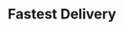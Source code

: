 ---
title: "Fastest Delivery"
title_fr: "French Fastest Delivery"
service_content: "Even the all-powerful Pointing has no control about the blind texts it is an almost unorthographic."
service_content_fr: "French Even the all-powerful Pointing has no control about the blind texts it is an almost unorthographic."
icon_image: "https://cdn-icons-png.flaticon.com/128/93/93370.png"
type: "service"
---